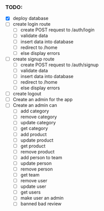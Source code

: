 ### TODO:

- [x] deploy database
- [ ] create login route
  - [ ] create POST request to /auth/login
  - [ ] validate data
  - [ ] insert data into database
  - [ ] redirect to /home
  - [ ] else display errors
- [ ] create signup route
  - [ ] create POST request to /auth/signup
  - [ ] validate data
  - [ ] insert data into database
  - [ ] redirect to /home
  - [ ] else display errors
- [ ] create logout
- [ ] Create an admin for the app
- [ ] Create an admin can
  - [ ] add category
  - [ ] remove category
  - [ ] update category
  - [ ] get category
  - [ ] add product
  - [ ] update product
  - [ ] get product
  - [ ] remove product
  - [ ] add person to team
  - [ ] update person
  - [ ] remove person
  - [ ] get team
  - [ ] remove user
  - [ ] update user
  - [ ] get users
  - [ ] make user an admin
  - [ ] banned bad review
